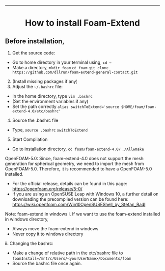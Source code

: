 <hr>

<h1><p align="center"> How to install Foam-Extend 
</p></h1>	           



Before installation,
--------------------

1. Get the source code: 
- Go to home directory in your terminal using,
 `cd ~`
- Make a directory,
  `mkdir foam`
  `cd foam`
  `git clone https://github.com/dllrun/foam-extend-general-contact.git `

2. (Install missing packages if any)
3. Adjust the `~/.bashrc` file: 
- In the home directory, type 
  `vim .bashrc`
- (Set the environment variables if any)
- Set the path correctly
  `alias switchToExtend='source $HOME/foam/foam-extend-4.0/etc/bashrc'`

4. Source the .bashrc file
- Type,
  `source .bashrc`
  `switchToExtend`

5. Start Compilation
- Go to installation directory,
  `cd foam/foam-extend-4.0/`
  `./Allwmake`


OpenFOAM-5.0: 
Since, foam-extend-4.0 does not support the mesh generation for spherical 
geometry, we need to import the mesh from OpenFOAM-5.0. Therefore, it is 
recommended to have a OpenFOAM-5.0 installed.
- For the official release, details can be found in this page: 
https://openfoam.org/release/5-0/ 
- If you are using an OpenSUSE Leap with Windows 10, a further detail on 
downloading the precomplied version can be found here: 
https://wiki.openfoam.com/Win10OpenSUSEShell_by_Stefan_Radl 


Note: foam-extend in windows 
i. If we want to use the foam-extend installed in windows directory,
- Always move the foam-extend in windows
- Never copy it to windows directory

ii. Changing the bashrc: 
- Make a change of relative path in the etc/bashrc file to 
  `foamInstall=/mnt/c/Users/<yourUserName>/Documents/foam`
- Source the bashrc file once again.


 
